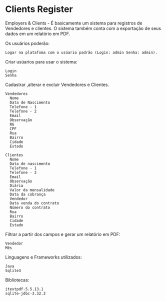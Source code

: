 # Clients Register

Employers & Clients - É basicamente um sistema para registros de Vendedores e clientes. O sistema também conta com a exportação de seus dados em um relatório em PDF.

Os usuários poderão:
    
    Logar na platafoma com o usúario padrão (Login: admin Senha: admin).
  
  Criar usúarios para usar o sistema:
  
    Login
    Senha
    
  Cadastrar ,alterar e excluir Vendedores e Clientes.
  
    Vendedores
      Nome
      Data de Nascimento
      Telefone - 1
      Telefone - 2
      Email
      Observação
      RG
      CPF
      Rua
      Bairro
      Cidade
      Estado
    
    Clientes
      Nome
      Data de nascimento
      Telefone - 1
      Telefone - 2
      Email
      Observação
      Diária
      Valor da mensalidade
      Data da cobrança
      Vendedor
      Data venda do contrato
      Número do contrato
      Rua
      Bairro
      Cidade
      Estado
      
Filtrar a partir dos campos e gerar um relatório em PDF:

    Vendedor
    Mês

Linguagens e Frameworks utilizados:

    Java
    Sqlite3
  
Bibliotecas:

    itextpdf-5.5.13.1
    sqlite-jdbc-3.32.3
      
    
      
